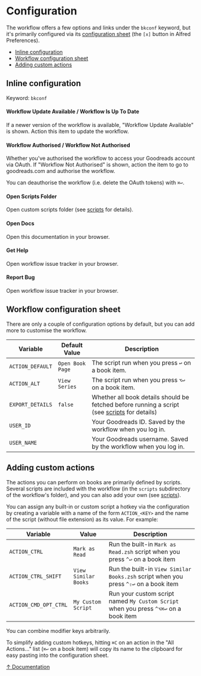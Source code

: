 
Configuration
=============

The workflow offers a few options and links under the `bkconf` keyword, but it's primarily configured via its [configuration sheet][confsheet] (the `[x]` button in Alfred Preferences).


<!-- MarkdownTOC autolink="true" bracket="round" levels="1,2,3" autoanchor="true" -->

- [Inline configuration](#inline-configuration)
- [Workflow configuration sheet](#workflow-configuration-sheet)
- [Adding custom actions](#adding-custom-actions)

<!-- /MarkdownTOC -->


<a id="inline-configuration"></a>
Inline configuration
--------------------

Keyword: `bkconf`

<a id="workflow-is-up-to-dateworkflow-update-available"></a>
#### Workflow Update Available / Workflow Is Up To Date ###

If a newer version of the workflow is available, "Workflow Update Available" is shown. Action this item to update the workflow.


#### Workflow Authorised / Workflow Not Authorised ####

Whether you've authorised the workflow to access your Goodreads account via OAuth. If "Workflow Not Authorised" is shown, action the item to go to goodreads.com and authorise the workflow.

You can deauthorise the workflow (i.e. delete the OAuth tokens) with `⌘↩`.


#### Open Scripts Folder ####

Open custom scripts folder (see [scripts][scripts] for details).


#### Open Docs ####

Open this documentation in your browser.


#### Get Help ####

Open workflow issue tracker in your browser.


#### Report Bug ####

Open workflow issue tracker in your browser.


<a id="workflow-configuration-sheet"></a>
Workflow configuration sheet
----------------------------

There are only a couple of configuration options by default, but you can add more to customise the workflow.

|     Variable     |  Default Value   |                                               Description                                               |
|------------------|------------------|---------------------------------------------------------------------------------------------------------|
| `ACTION_DEFAULT` | `Open Book Page` | The script run when you press `↩` on a book item.                                                       |
| `ACTION_ALT`     | `View Series`    | The script run when you press `⌥↩` on a book item.                                                      |
| `EXPORT_DETAILS` | `false`          | Whether all book details should be fetched before running a script (see [scripts][scripts] for details) |
| `USER_ID`        |                  | Your Goodreads ID. Saved by the workflow when you log in.                                               |
| `USER_NAME`      |                  | Your Goodreads username. Saved by the workflow when you log in.                                         |


<a id="adding-custom-actions"></a>
Adding custom actions
---------------------

The actions you can perform on books are primarily defined by scripts. Several scripts are included with the workflow (in the `scripts` subdirectory of the workflow's folder), and you can also add your own (see [scripts][scripts]).

You can assign any built-in or custom script a hotkey via the configuration by creating a variable with a name of the form `ACTION_<KEY>` and the name of the script (without file extension) as its value. For example:

|        Variable       |        Value         |                                     Description                                      |
|-----------------------|----------------------|--------------------------------------------------------------------------------------|
| `ACTION_CTRL`         | `Mark as Read`       | Run the built-in `Mark as Read.zsh` script when you press `^↩` on a book item        |
| `ACTION_CTRL_SHIFT`   | `View Similar Books` | Run the built-in `View Similar Books.zsh` script when you press `^⇧↩` on a book item |
| `ACTION_CMD_OPT_CTRL` | `My Custom Script`   | Run your custom script named `My Custom Script` when you press `^⌥⌘↩` on a book item |

You can combine modifier keys arbitrarily.

To simplify adding custom hotkeys, hitting `⌘C` on an action in the "All Actions…" list (`⌘↩` on a book item) will copy its name to the clipboard for easy pasting into the configuration sheet.

[↑ Documentation][top]

[top]: ./README.md
[scripts]: ./scripts.md
[confsheet]: https://www.alfredapp.com/help/workflows/advanced/variables/#environment
